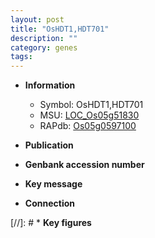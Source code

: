 ```yaml
---
layout: post
title: "OsHDT1,HDT701"
description: ""
category: genes
tags: 
---
```


* **Information**  
    + Symbol: OsHDT1,HDT701  
    + MSU: [LOC_Os05g51830](http://rice.uga.edu/cgi-bin/ORF_infopage.cgi?orf=LOC_Os05g51830)  
    + RAPdb: [Os05g0597100](http://rapdb.dna.affrc.go.jp/viewer/gbrowse_details/irgsp1?name=Os05g0597100)  

* **Publication**  

* **Genbank accession number**  

* **Key message**  

* **Connection**  

[//]: # * **Key figures**  


